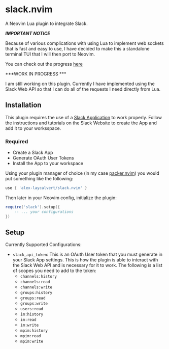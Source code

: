 # slack.nvim

A Neovim Lua plugin to integrate Slack.

***IMPORTANT NOTICE***

Because of various complications with using Lua to implement web sockets that is fast and easy to use,
I have decided to make this a standalone terminal TUI that I will then port to Neovim.

You can check out the progress [here](https://github.com/alex-laycalvert/slacker)

***WORK IN PROGRESS ***

I am still working on this plugin. Currently I have implemented using the Slack Web API
so that I can do all of the requests I need directly from Lua.

## Installation

This plugin requires the use of a [Slack Application](https://api.slack.com/) to work properly. Follow the instructions and
tutorials on the Slack Website to create the App and add it to your worksspace.

### Required

- Create a Slack App
- Generate OAuth User Tokens
- Install the App to your workspace

Using your plugin manager of choice (in my case [packer.nvim](https://github.com/wbthomason/packer.nvim)) you would put something
like the following:

```lua
use { 'alex-laycalvert/slack.nvim' }
```

Then later in your Neovim config, initialize the plugin:

```lua
require('slack').setup({
    -- ... your configurations
})
```

## Setup

Currently Supported Configurations:

- `slack_api_token`: This is an OAuth User token that you must generate in your Slack App settings. This is how the plugin is able
  to interact with the Slack Web API and is necessary for it to work. The following is a list of scopes you need
  to add to the token:
  - `channels:history`
  - `channels:read`
  - `channels:write`
  - `groups:history`
  - `groups:read`
  - `groups:write`
  - `users:read`
  - `im:history`
  - `im:read`
  - `im:write`
  - `mpim:history`
  - `mpim:read`
  - `mpim:write`

